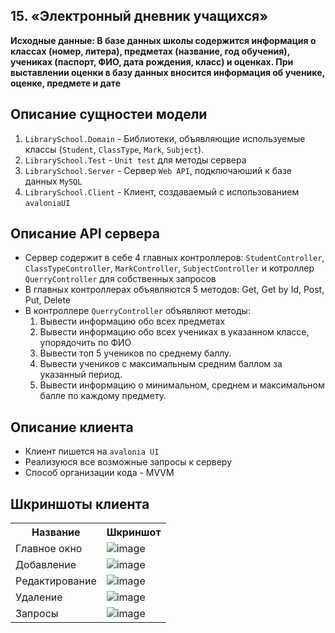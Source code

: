 ## 15. «Электронный дневник учащихся»
**Исходные данные:
В базе данных школы содержится информация о классах (номер, литера), 
предметах (название, год обучения), учениках (паспорт, ФИО, дата рождения, 
класс) и оценках. При выставлении оценки в базу данных вносится информация об 
ученике, оценке, предмете и дате**

## Описание сущностеи модели
1. `LibrarySchool.Domain` - Библиотеки, объявляющие используемые классы (`Student`, `ClassType`, `Mark`, `Subject`).
2. `LibrarySchool.Test` - `Unit test` для методы сервера
3. `LibrarySchool.Server` - Сервер `Web API`, подключаюший к базе данных `MySQL`
4. `LibrarySchool.Client` - Клиент, создаваемый с использованием `avaloniaUI`

## Описание API сервера
 - Сервер содержит в себе 4 главных контроллеров: `StudentController`, `ClassTypeController`, `MarkController`, `SubjectController` и котроллер `QuerryController` для собственных запросов
 - В главных контроллерах объявляются 5 методов: Get, Get by Id, Post, Put, Delete
 - В контроллере `QuerryController` объявляют методы:
   1. Вывести информацию обо всех предметах
   2. Вывести информацию обо всех учениках в указанном классе, упорядочить по ФИО
   3. Вывести топ 5 учеников по среднему баллу.
   4. Вывести учеников с максимальным средним баллом за указанный период.
   5. Вывести информацию о минимальном, среднем и максимальном балле по каждому предмету.

## Описание клиента
  - Клиент пишется на `avalonia UI`
  - Реализуюся все возможные запросы к серверу
  - Способ организации кода - MVVM

## Шкриншоты клиента

<table>
  <tr>
    <th>Название</th>
    <th>Шкриншот</th>
  </tr>
  <tr>
    <td>Главное окно</td>
    <td><img src="https://github.com/JirenMTA/dotnet-2023/assets/91962461/7eb8c556-e6be-404b-a5d6-885e3b2e2fc9" alt="image"></td>
  </tr>
  <tr>
    <td>Добавление</td>
    <td><img src="https://github.com/JirenMTA/dotnet-2023/assets/91962461/111635ba-e11d-456e-99f3-986870b640f5" alt="image"></td>
  </tr>
  <tr>
    <td>Редактирование</td>
    <td><img src="https://github.com/JirenMTA/dotnet-2023/assets/91962461/3677b9f1-6e50-47ab-b077-015583df54f2" alt="image"></td>
  </tr>
  <tr>
    <td>Удаление</td>
    <td><img src="https://github.com/JirenMTA/dotnet-2023/assets/91962461/9149d624-aee4-4b19-96fd-a19f80cf11de" alt="image"></td>
  </tr>
  <tr>
    <td>Запросы</td>
    <td><img src="https://github.com/JirenMTA/dotnet-2023/assets/91962461/158adf03-3218-43b2-9f31-e7750471ed9b" alt="image"></td>
  </tr>
</table>
